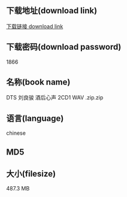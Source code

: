 ## 下载地址(download link)
[下载链接 download link](https://voluble-croquembouche-d321dc.netlify.app/?s=DTS+%E5%88%98%E8%89%AF%E9%AA%8F+%E9%85%92%E5%90%8E%E5%BF%83%E5%A3%B0+2CD1+WAV+.zip)

## 下载密码(download password)
1866

## 名称(book name)
DTS 刘良骏 酒后心声 2CD1 WAV .zip.zip

## 语言(language)
chinese

## MD5


## 大小(filesize)
487.3 MB
